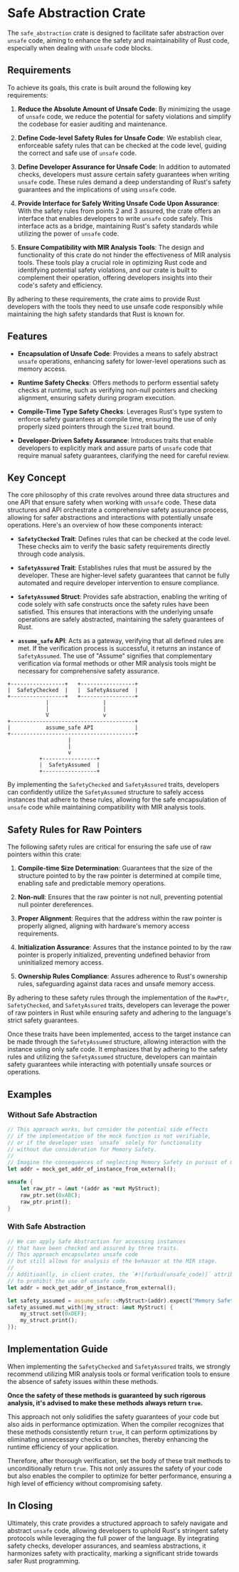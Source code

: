 # Safe Abstraction Crate

The `safe_abstraction` crate is designed
to facilitate safer abstraction over `unsafe` code,
aiming to enhance the safety and maintainability of Rust code,
especially when dealing with `unsafe` code blocks.

## Requirements

To achieve its goals, this crate is built around the following key requirements:

1. **Reduce the Absolute Amount of Unsafe Code**:
By minimizing the usage of `unsafe` code,
we reduce the potential for safety violations and
simplify the codebase for easier auditing and maintenance.

2. **Define Code-level Safety Rules for Unsafe Code**:
We establish clear, enforceable safety rules
that can be checked at the code level,
guiding the correct and safe use of `unsafe` code.

3. **Define Developer Assurance for Unsafe Code**:
In addition to automated checks,
developers must assure certain safety guarantees
when writing `unsafe` code.
These rules demand a deep understanding of Rust's safety guarantees
and the implications of using `unsafe` code.

4. **Provide Interface for Safely Writing Unsafe Code Upon Assurance**:
With the safety rules from points 2 and 3 assured,
the crate offers an interface that enables developers to write `unsafe` code safely.
This interface acts as a bridge, maintaining Rust's safety standards
while utilizing the power of `unsafe` code.

5. **Ensure Compatibility with MIR Analysis Tools**:
The design and functionality of this crate
do not hinder the effectiveness of MIR analysis tools.
These tools play a crucial role in optimizing Rust code
and identifying potential safety violations,
and our crate is built to complement their operation,
offering developers insights into their code's safety and efficiency.


By adhering to these requirements,
the crate aims to provide Rust developers with the tools
they need to use unsafe code responsibly
while maintaining the high safety standards that Rust is known for.

## Features

- **Encapsulation of Unsafe Code**:
Provides a means to safely abstract `unsafe` operations,
enhancing safety for lower-level operations such as memory access.

- **Runtime Safety Checks**:
Offers methods to perform essential safety checks at runtime,
such as verifying non-null pointers and checking alignment,
ensuring safety during program execution.

- **Compile-Time Type Safety Checks**:
Leverages Rust's type system to enforce safety guarantees at compile time,
ensuring the use of only properly sized pointers through the `Sized` trait bound.

- **Developer-Driven Safety Assurance**:
Introduces traits that enable developers to explicitly mark
and assure parts of `unsafe` code that require manual safety guarantees,
clarifying the need for careful review.

## Key Concept

The core philosophy of this crate revolves around
three data structures and one API
that ensure safety when working with `unsafe` code.
These data structures and API orchestrate a comprehensive safety assurance process,
allowing for safer abstractions and interactions with potentially unsafe operations.
Here's an overview of how these components interact:

- **`SafetyChecked` Trait**:
Defines rules that can be checked at the code level.
These checks aim to verify the basic safety requirements directly through code analysis.

- **`SafetyAssured` Trait**:
Establishes rules that must be assured by the developer.
These are higher-level safety guarantees
that cannot be fully automated and require developer intervention to ensure compliance.

- **`SafetyAssumed` Struct**:
Provides safe abstraction, enabling the writing of code solely
with safe constructs once the safety rules have been satisfied.
This ensures that interactions with the underlying unsafe operations are safely abstracted,
maintaining the safety guarantees of Rust.

- **`assume_safe` API**:
Acts as a gateway, verifying that all defined rules are met.
If the verification process is successful,
it returns an instance of `SafetyAssumed`.
The use of "Assume" signifies that complementary verification
via formal methods or other MIR analysis tools
might be necessary for comprehensive safety assurance.

```
+-----------------+   +-----------------+
|  SafetyChecked  |   |  SafetyAssured  |
+-----------------+   +-----------------+
            |                 |
            |                 |
            V                 v
+---------------------------------------+
|           assume_safe API             |
+---------------------------------------+
                   |
                   |
                   v
          +-----------------+
          |  SafetyAssumed  |
          +-----------------+
```

By implementing the `SafetyChecked` and `SafetyAssured` traits,
developers can confidently utilize the `SafetyAssumed` structure
to safely access instances that adhere to these rules,
allowing for the safe encapsulation of `unsafe` code
while maintaining compatibility with MIR analysis tools.

## Safety Rules for Raw Pointers

The following safety rules are critical
for ensuring the safe use of raw pointers within this crate:

1. **Compile-time Size Determination**:
Guarantees that the size of the structure pointed
to by the raw pointer is determined at compile time,
enabling safe and predictable memory operations.

2. **Non-null**:
Ensures that the raw pointer is not null,
preventing potential null pointer dereferences.

3. **Proper Alignment**:
Requires that the address within the raw pointer is properly aligned,
aligning with hardware's memory access requirements.

4. **Initialization Assurance**:
Assures that the instance pointed
to by the raw pointer is properly initialized,
preventing undefined behavior from uninitialized memory access.

5. **Ownership Rules Compliance**:
Assures adherence to Rust's ownership rules,
safeguarding against data races and unsafe memory access.

By adhering to these safety rules
through the implementation of the `RawPtr`, `SafetyChecked`, and `SafetyAssured` traits,
developers can leverage the power of raw pointers in Rust
while ensuring safety and adhering to the language's strict safety guarantees.

Once these traits have been implemented, access to the target instance can be made through
the `SafetyAssumed` structure, allowing interaction with the instance using only safe code.
It emphasizes that by adhering to the safety rules and
utilizing the `SafetyAssumed` structure, developers can maintain safety guarantees
while interacting with potentially unsafe sources or operations.

## Examples
### Without Safe Abstraction
```rust
// This approach works, but consider the potential side effects
// if the implementation of the mock function is not verifiable,
// or if the developer uses `unsafe` solely for functionality
// without due consideration for Memory Safety.
//
// Imagine the consequences of neglecting Memory Safety in pursuit of mere operation.
let addr = mock_get_addr_of_instance_from_external();

unsafe {
    let raw_ptr = &mut *(addr as *mut MyStruct);
    raw_ptr.set(0xABC);
    raw_ptr.print();
}
```

### With Safe Abstraction
```rust
// We can apply Safe Abstraction for accessing instances
// that have been checked and assured by three traits.
// This approach encapsulates unsafe code
// but still allows for analysis of the behavior at the MIR stage.
//
// Additioanlly, in client crates, the `#![forbid(unsafe_code)]` attribute can be used
// to prohibit the use of unsafe code.
let addr = mock_get_addr_of_instance_from_external();

let safety_assumed = assume_safe::<MyStruct>(addr).expect("Memory Safety Violation!");
safety_assumed.mut_with(|my_struct: &mut MyStruct| {
    my_struct.set(0xDEF);
    my_struct.print();
});
```

## Implementation Guide

When implementing the `SafetyChecked` and `SafetyAssured` traits,
we strongly recommend utilizing MIR analysis tools or formal verification tools
to ensure the absence of safety issues within these methods.

**Once the safety of these methods is guaranteed
by such rigorous analysis,
it's advised to make these methods always return `true`.**

This approach not only solidifies the safety guarantees of your code
but also aids in performance optimization.
When the compiler recognizes that these methods consistently return `true`,
it can perform optimizations by eliminating unnecessary checks
or branches, thereby enhancing the runtime efficiency of your application.

Therefore, after thorough verification,
set the body of these trait methods to unconditionally return `true`.
This not only assures the safety of your code
but also enables the compiler to optimize for better performance,
ensuring a high level of efficiency without compromising safety.

## In Closing

Ultimately, this crate provides a structured approach
to safely navigate and abstract `unsafe` code,
allowing developers to uphold Rust's stringent safety protocols
while leveraging the full power of the language.
By integrating safety checks, developer assurances, and seamless abstractions,
it harmonizes safety with practicality,
marking a significant stride towards safer Rust programming.
